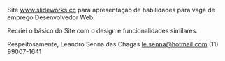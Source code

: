 
Site www.slideworks.cc para apresentação de habilidades para vaga de emprego Desenvolvedor Web.

Recriei o básico do Site com o design e funcionalidades similares.

Respeitosamente, Leandro Senna das Chagas le.senna@hotmail.com (11) 99007-1641
